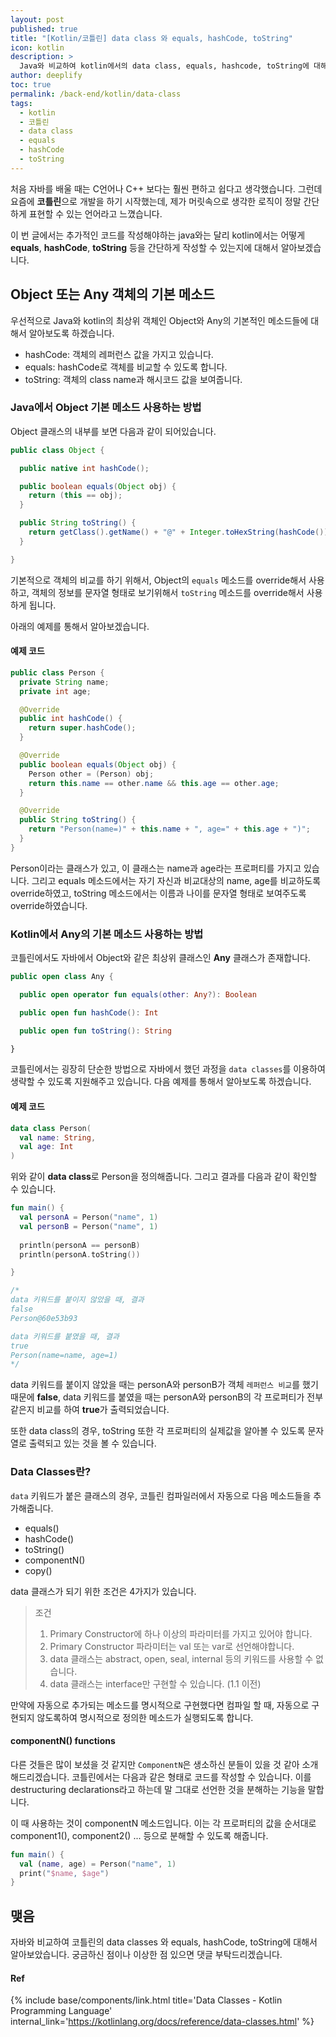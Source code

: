 ```yaml
---
layout: post
published: true
title: "[Kotlin/코틀린] data class 와 equals, hashCode, toString"
icon: kotlin
description: >
  Java와 비교하여 kotlin에서의 data class, equals, hashcode, toString에 대해서 알아봅니다.
author: deeplify
toc: true
permalink: /back-end/kotlin/data-class
tags:
  - kotlin
  - 코틀린
  - data class
  - equals
  - hashCode
  - toString
---
```


처음 자바를 배울 때는 C언어나 C++ 보다는 훨씬 편하고 쉽다고 생각했습니다. 그런데 요즘에 **코틀린**으로 개발을 하기 시작했는데, 제가 머릿속으로 생각한 로직이 정말 간단하게 표현할 수 있는 언어라고 느꼈습니다.

이 번 글에서는 추가적인 코드를 작성해야하는 java와는 달리 kotlin에서는 어떻게 **equals**, **hashCode**, **toString** 등을 간단하게 작성할 수 있는지에 대해서 알아보겠습니다.

## Object 또는 Any 객체의 기본 메소드 

우선적으로 Java와 kotlin의 최상위 객체인 Object와 Any의 기본적인 메소드들에 대해서 알아보도록 하겠습니다.

- hashCode: 객체의 레퍼런스 값을 가지고 있습니다.
- equals: hashCode로 객체를 비교할 수 있도록 합니다.
- toString: 객체의 class name과 해시코드 값을 보여줍니다.

### Java에서 Object 기본 메소드 사용하는 방법

Object 클래스의 내부를 보면 다음과 같이 되어있습니다.

```java
public class Object {

  public native int hashCode();

  public boolean equals(Object obj) {
    return (this == obj);
  }

  public String toString() {
    return getClass().getName() + "@" + Integer.toHexString(hashCode());
  }

}
```

기본적으로 객체의 비교를 하기 위해서, Object의 `equals` 메소드를 override해서 사용하고, 객체의 정보를 문자열 형태로 보기위해서 `toString` 메소드를 override해서 사용하게 됩니다.

아래의 예제를 통해서 알아보겠습니다.

#### 예제 코드

```java
public class Person {
  private String name;
  private int age;

  @Override
  public int hashCode() {
    return super.hashCode();
  }

  @Override
  public boolean equals(Object obj) {
    Person other = (Person) obj;
    return this.name == other.name && this.age == other.age;
  }

  @Override
  public String toString() {
    return "Person(name=)" + this.name + ", age=" + this.age + ")";
  }
}
```

Person이라는 클래스가 있고, 이 클래스는 name과 age라는 프로퍼티를 가지고 있습니다. 그리고 equals 메소드에서는 자기 자신과 비교대상의 name, age를 비교하도록 override하였고, toString 메소드에서는 이름과 나이를 문자열 형태로 보여주도록 override하였습니다.

### Kotlin에서 Any의 기본 메소드 사용하는 방법

코틀린에서도 자바에서 Object와 같은 최상위 클래스인 **Any** 클래스가 존재합니다.

```kotlin
public open class Any {

  public open operator fun equals(other: Any?): Boolean

  public open fun hashCode(): Int

  public open fun toString(): String

}
```

코틀린에서는 굉장히 단순한 방법으로 자바에서 했던 과정을 `data classes`를 이용하여 생략할 수 있도록 지원해주고 있습니다. 다음 예제를 통해서 알아보도록 하겠습니다.

#### 예제 코드

```kotlin
data class Person(
  val name: String,
  val age: Int
)
```

위와 같이 **data class**로 Person을 정의해줍니다. 그리고 결과를 다음과 같이 확인할 수 있습니다.

```kotlin
fun main() {
  val personA = Person("name", 1)
  val personB = Person("name", 1)
  
  println(personA == personB)
  println(personA.toString())

}

/*
data 키워드를 붙이지 않았을 때, 결과
false
Person@60e53b93

data 키워드를 붙였을 때, 결과
true
Person(name=name, age=1)
*/
```

data 키워드를 붙이지 않았을 때는 personA와 personB가 객체 `레퍼런스 비교`를 했기때문에 **false**, data 키워드를 붙였을 때는 personA와 personB의 각 프로퍼티가 전부 같은지 비교를 하여 **true**가 출력되었습니다.

또한 data class의 경우, toString 또한 각 프로퍼티의 실제값을 알아볼 수 있도록 문자열로 출력되고 있는 것을 볼 수 있습니다.

### Data Classes란?

`data` 키워드가 붙은 클래스의 경우, 코틀린 컴파일러에서 자동으로 다음 메소드들을 추가해줍니다.

- equals()
- hashCode()
- toString()
- componentN()
- copy()

data 클래스가 되기 위한 조건은 4가지가 있습니다.

> 조건
> 1. Primary Constructor에 하나 이상의 파라미터를 가지고 있어야 합니다.
> 2. Primary Constructor 파라미터는 val 또는 var로 선언해야합니다.
> 3. data 클래스는 abstract, open, seal, internal 등의 키워드를 사용할 수 없습니다.
> 4. data 클래스는 interface만 구현할 수 있습니다. (1.1 이전)

만약에 자동으로 추가되는 메소드를 명시적으로 구현했다면 컴파일 할 때, 자동으로 구현되지 않도록하여 명시적으로 정의한 메소드가 실행되도록 합니다.

#### componentN() functions

다른 것들은 많이 보셨을 것 같지만 `ComponentN`은 생소하신 분들이 있을 것 같아 소개해드리겠습니다. 코틀린에서는 다음과 같은 형태로 코드를 작성할 수 있습니다. 이를 destructuring declarations라고 하는데 말 그대로 선언한 것을 분해하는 기능을 말합니다.

이 때 사용하는 것이 componentN 메소드입니다. 이는 각 프로퍼티의 값을 순서대로 component1(), component2() ... 등으로 분해할 수 있도록 해줍니다.

```kotlin
fun main() {
  val (name, age) = Person("name", 1)
  print("$name, $age")
}
```

## 맺음

자바와 비교하여 코틀린의 data classes 와 equals, hashCode, toString에 대해서 알아보았습니다. 궁금하신 점이나 이상한 점 있으면 댓글 부탁드리겠습니다.

#### Ref

{% include base/components/link.html title='Data Classes - Kotlin Programming Language' internal_link='https://kotlinlang.org/docs/reference/data-classes.html' %}
